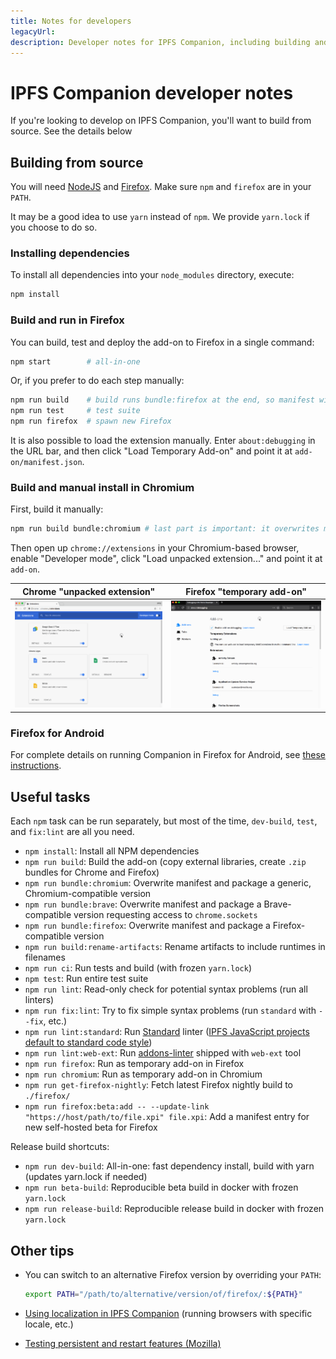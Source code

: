 ```yaml
---
title: Notes for developers
legacyUrl:
description: Developer notes for IPFS Companion, including building and running from source in Firefox, Chromium, and Android.
---
```


# IPFS Companion developer notes

If you're looking to develop on IPFS Companion, you'll want to build from source. See the details below

## Building from source

You will need [NodeJS](https://nodejs.org/) and [Firefox](https://www.mozilla.org/en-US/firefox/developer/). Make sure `npm` and `firefox` are in your `PATH`.

It may be a good idea to use `yarn` instead of `npm`. We provide `yarn.lock` if you choose to do so.

### Installing dependencies

To install all dependencies into your `node_modules` directory, execute:

```bash
npm install
```

### Build and run in Firefox

You can build, test and deploy the add-on to Firefox in a single command:

```bash
npm start        # all-in-one
```

Or, if you prefer to do each step manually:
```bash
npm run build    # build runs bundle:firefox at the end, so manifest will be OK
npm run test     # test suite
npm run firefox  # spawn new Firefox
```

It is also possible to load the extension manually. Enter `about:debugging` in the URL bar, and then click "Load Temporary Add-on" and point it at `add-on/manifest.json`.

### Build and manual install in Chromium

First, build it manually:

```bash
npm run build bundle:chromium # last part is important: it overwrites manifest
```

Then open up `chrome://extensions` in your Chromium-based browser, enable "Developer mode", click "Load unpacked extension..." and point it at `add-on`.

| Chrome "unpacked extension" | Firefox "temporary add-on" |
|-----------------------------|----------------------------|
| ![installing ipfs-companion as an unpacked extension in chrome](../images/ipfs-companion-install-chrome-dev.gif) | ![installing ipfs-companion as a temporary add on in firefox](../images/ipfs-companion-install-firefox-dev.gif) |


### Firefox for Android

For complete details on running Companion in Firefox for Android, see [these instructions](companion-android-firefox.md).

## Useful tasks

Each `npm` task can be run separately, but most of the time, `dev-build`, `test`, and `fix:lint` are all you need.

- `npm install`: Install all NPM dependencies
- `npm run build`: Build the add-on (copy external libraries, create `.zip` bundles for Chrome and Firefox)
- `npm run bundle:chromium`: Overwrite manifest and package a generic, Chromium-compatible version
- `npm run bundle:brave`: Overwrite manifest and package a Brave-compatible version requesting access to `chrome.sockets`
- `npm run bundle:firefox`: Overwrite manifest and package a Firefox-compatible version
- `npm run build:rename-artifacts`: Rename artifacts to include runtimes in filenames
- `npm run ci`: Run tests and build (with frozen `yarn.lock`)
- `npm test`: Run entire test suite
- `npm run lint`: Read-only check for potential syntax problems (run all linters)
- `npm run fix:lint`: Try to fix simple syntax problems (run `standard` with `--fix`, etc.)
- `npm run lint:standard`: Run [Standard](http://standardjs.com) linter ([IPFS JavaScript projects default to standard code style](https://github.com/ipfs/community/blob/master/CONTRIBUTING_JS.md))
- `npm run lint:web-ext`: Run [addons-linter](https://github.com/mozilla/addons-linter) shipped with `web-ext` tool
- `npm run firefox`: Run as temporary add-on in Firefox
- `npm run chromium`: Run as temporary add-on in Chromium
- `npm run get-firefox-nightly`: Fetch latest Firefox nightly build to `./firefox/`
- `npm run firefox:beta:add -- --update-link "https://host/path/to/file.xpi" file.xpi`: Add a manifest entry for new self-hosted beta for Firefox

Release build shortcuts:
- `npm run dev-build`: All-in-one: fast dependency install, build with yarn (updates yarn.lock if needed)
- `npm run beta-build`: Reproducible beta build in docker with frozen `yarn.lock`
- `npm run release-build`: Reproducible release build in docker with frozen `yarn.lock`

## Other tips

- You can switch to an alternative Firefox version by overriding your `PATH`:

  ```bash
  export PATH="/path/to/alternative/version/of/firefox/:${PATH}"
  ```
- [Using localization in IPFS Companion](companion-localization.md) (running browsers with specific locale, etc.)
- [Testing persistent and restart features (Mozilla)](https://developer.mozilla.org/en-US/Add-ons/WebExtensions/Testing_persistent_and_restart_features)
